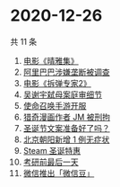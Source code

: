 # 2020-12-26

共 11 条

<!-- BEGIN -->
<!-- 最后更新时间 Sat Dec 26 2020 04:04:45 GMT+0800 (CST) -->
1. [电影《晴雅集》](https://www.zhihu.com/search?q=晴雅集)
1. [阿里巴巴涉嫌垄断被调查](https://www.zhihu.com/search?q=阿里巴巴)
1. [电影《拆弹专家2》](https://www.zhihu.com/search?q=拆弹专家2)
1. [吴谢宇弑母案庭审细节](https://www.zhihu.com/search?q=北大吴谢宇)
1. [使命召唤手游开服](https://www.zhihu.com/search?q=使命召唤手游)
1. [猎奇漫画作者 JM 被刑拘](https://www.zhihu.com/search?q=jm帝国漫画)
1. [圣诞节文案准备好了吗？](https://www.zhihu.com/search?q=圣诞节祝福)
1. [北京朝阳新增 1 例无症状](https://www.zhihu.com/search?q=北京疫情)
1. [Steam 圣诞特惠](https://www.zhihu.com/search?q=steam)
1. [考研前最后一天](https://www.zhihu.com/search?q=考研最后一天)
1. [微信推出「微信豆」](https://www.zhihu.com/search?q=微信豆)
<!-- END -->
